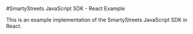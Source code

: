 #SmartyStreets JavaScript SDK - React Example

This is an example implementation of the SmartyStreets JavaScript SDK in React.